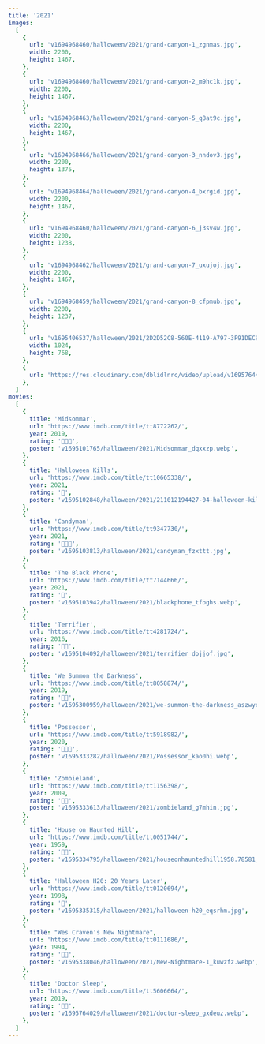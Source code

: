```yaml
---
title: '2021'
images:
  [
    {
      url: 'v1694968460/halloween/2021/grand-canyon-1_zgnmas.jpg',
      width: 2200,
      height: 1467,
    },
    {
      url: 'v1694968460/halloween/2021/grand-canyon-2_m9hc1k.jpg',
      width: 2200,
      height: 1467,
    },
    {
      url: 'v1694968463/halloween/2021/grand-canyon-5_q8at9c.jpg',
      width: 2200,
      height: 1467,
    },
    {
      url: 'v1694968466/halloween/2021/grand-canyon-3_nndov3.jpg',
      width: 2200,
      height: 1375,
    },
    {
      url: 'v1694968464/halloween/2021/grand-canyon-4_bxrgid.jpg',
      width: 2200,
      height: 1467,
    },
    {
      url: 'v1694968460/halloween/2021/grand-canyon-6_j3sv4w.jpg',
      width: 2200,
      height: 1238,
    },
    {
      url: 'v1694968462/halloween/2021/grand-canyon-7_uxujoj.jpg',
      width: 2200,
      height: 1467,
    },
    {
      url: 'v1694968459/halloween/2021/grand-canyon-8_cfpmub.jpg',
      width: 2200,
      height: 1237,
    },
    {
      url: 'v1695406537/halloween/2021/2D2D52C8-560E-4119-A797-3F91DEC9A932_1_105_c_xsp96w.jpg',
      width: 1024,
      height: 768,
    },
    {
      url: 'https://res.cloudinary.com/dblidlnrc/video/upload/v1695764471/halloween/2021/IMG_9463_ko1lgy.mov',
    },
  ]
movies:
  [
    {
      title: 'Midsommar',
      url: 'https://www.imdb.com/title/tt8772262/',
      year: 2019,
      rating: '🔪🔪🔪',
      poster: 'v1695101765/halloween/2021/Midsommar_dqxxzp.webp',
    },
    {
      title: 'Halloween Kills',
      url: 'https://www.imdb.com/title/tt10665338/',
      year: 2021,
      rating: '🔪',
      poster: 'v1695102848/halloween/2021/211012194427-04-halloween-kills-movie_ibltmg.jpg',
    },
    {
      title: 'Candyman',
      url: 'https://www.imdb.com/title/tt9347730/',
      year: 2021,
      rating: '🔪🔪🔪',
      poster: 'v1695103813/halloween/2021/candyman_fzxttt.jpg',
    },
    {
      title: 'The Black Phone',
      url: 'https://www.imdb.com/title/tt7144666/',
      year: 2021,
      rating: '🔪',
      poster: 'v1695103942/halloween/2021/blackphone_tfoghs.webp',
    },
    {
      title: 'Terrifier',
      url: 'https://www.imdb.com/title/tt4281724/',
      year: 2016,
      rating: '🔪🔪',
      poster: 'v1695104092/halloween/2021/terrifier_dojjof.jpg',
    },
    {
      title: 'We Summon the Darkness',
      url: 'https://www.imdb.com/title/tt8058874/',
      year: 2019,
      rating: '🔪🔪',
      poster: 'v1695300959/halloween/2021/we-summon-the-darkness_aszwyq.jpg',
    },
    {
      title: 'Possessor',
      url: 'https://www.imdb.com/title/tt5918982/',
      year: 2020,
      rating: '🔪🔪🔪',
      poster: 'v1695333282/halloween/2021/Possessor_kao0hi.webp',
    },
    {
      title: 'Zombieland',
      url: 'https://www.imdb.com/title/tt1156398/',
      year: 2009,
      rating: '🔪🔪',
      poster: 'v1695333613/halloween/2021/zombieland_g7mhin.jpg',
    },
    {
      title: 'House on Haunted Hill',
      url: 'https://www.imdb.com/title/tt0051744/',
      year: 1959,
      rating: '🔪🔪',
      poster: 'v1695334795/halloween/2021/houseonhauntedhill1958.78581_w7k55a.webp',
    },
    {
      title: 'Halloween H20: 20 Years Later',
      url: 'https://www.imdb.com/title/tt0120694/',
      year: 1998,
      rating: '🔪',
      poster: 'v1695335315/halloween/2021/halloween-h20_eqsrhm.jpg',
    },
    {
      title: "Wes Craven's New Nightmare",
      url: 'https://www.imdb.com/title/tt0111686/',
      year: 1994,
      rating: '🔪🔪',
      poster: 'v1695338046/halloween/2021/New-Nightmare-1_kuwzfz.webp',
    },
    {
      title: 'Doctor Sleep',
      url: 'https://www.imdb.com/title/tt5606664/',
      year: 2019,
      rating: '🔪🔪',
      poster: 'v1695764029/halloween/2021/doctor-sleep_gxdeuz.webp',
    },
  ]
---
```


